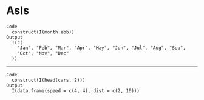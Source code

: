 # AsIs

    Code
      construct(I(month.abb))
    Output
      I(c(
        "Jan", "Feb", "Mar", "Apr", "May", "Jun", "Jul", "Aug", "Sep",
        "Oct", "Nov", "Dec"
      ))

---

    Code
      construct(I(head(cars, 2)))
    Output
      I(data.frame(speed = c(4, 4), dist = c(2, 10)))

